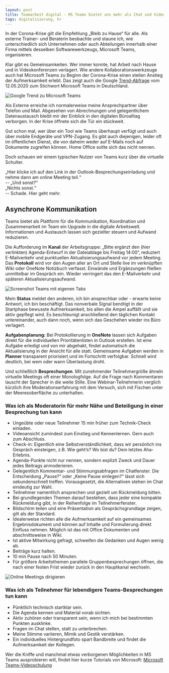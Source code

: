 ```yaml
---
layout: post
title: Teamarbeit digital - MS Teams bietet uns mehr als Chat und Video-Call
tags: digitalisierung, hr
---
```


In der Corona-Krise gilt die Empfehlung „Bleib zu Hause“ für alle. Als externe Trainer- und Beraterin beobachte und staune ich, wie unterschiedlich sich Unternehmen oder auch Abteilungen innerhalb einer Firma mittels desselben Softwarewerkzeugs, Microsoft Teams, organisieren.

Klar gibt es Gemeinsamkeiten. Wer immer konnte, hat Arbeit nach Hause und in Videokonferenzen verlagert. Wie andere Kollaborationswerkzeuge auch hat Microsoft Teams zu Beginn der Corona-Krise einen steilen Anstieg der Aufmerksamkeit erlebt. Das zeigt auch die Google [Trend-Abfrage](https://trends.google.de/trends/explore?geo=DE&q=microsoft%20teams) vom 12.05.2020 zum Stichwort Microsoft Teams in Deutschland.

![Google Trend zu Microsoft Teams](../../../assets/images/GoogleTrendsMicrosoftTeams.png)

Als Externe erreiche ich normalerweise meine Ansprechpartner über Telefon und Mail. Abgesehen von Abrechnungen und gelegentlichem Datenaustausch bleibt mir der Einblick in den digitalen Büroalltag verborgen. In der Krise öffnete sich die Tür ein stückweit.

Gut schon mal, wer über ein Tool wie Teams überhaupt verfügt und auch über mobile Endgeräte und VPN-Zugang. Es gibt auch diejenigen, leider oft im öffentlichen Dienst, die von daheim weder auf E-Mails noch auf Dokumente zugreifen können. Home Office sollte sich das nicht nennen.

Doch schauen wir einem typischen Nutzer von Teams kurz über die virtuelle Schulter.

„Hier klicke ich auf den Link in der Outlook-Besprechungseinladung und nehme dann am online Meeting teil.“<br>
-- „Und sonst?“<br>
„Nichts sonst.“<br>
-- Schade. Hier geht mehr. 

## Asynchrone Kommunikation

Teams bietet als Plattform für die Kommunikation, Koordination und Zusammenarbeit im Team ein Upgrade in die digitale Arbeitswelt. Informationen und Austausch lassen sich gezielter steuern und Aufwand reduzieren. 

Die Aufforderung im **Kanal** der Arbeitsgruppe: „Bitte ergänzt den (hier verlinkten) Agenda-Entwurf in der Dateiablage bis Freitag 14:00“, reduziert E-Mailverkehr und punktuellen Aktualisierungsaufwand vor jedem Meeting. Das **Protokoll** wird vor den Augen aller an Ort und Stelle live im verknüpften Wiki oder OneNote Notizbuch verfasst. Einwände und Ergänzungen fließen unmittelbar im Gespräch ein. Wieder verringert das den E-Mailverkehr und späteren Aktualisierungsaufwand. 

![Screenshot Teams mit eigenen Tabs](../../../assets/images/MicrosoftTeamsTabs.png)

Mein **Status** meldet den anderen, ich bin ansprechbar oder - erwarte keine Antwort, ich bin beschäftigt. Das nonverbale Signal benötigt in der Startphase bewusste Aufmerksamkeit, bis allen die Ampel auffällt und sie aktiv gepflegt wird. Es beschleunigt anschließend den täglichen Kontakt untereinander, auch dann noch, wenn sich das Geschehen wieder ins Büro verlagert.

**Aufgabenplanung:** Bei Protokollierung in **OneNote** lassen sich Aufgaben direkt für die individuellen Prioritätenlisten in Outlook erstellen. Ist eine Aufgabe erledigt und von mir abgehakt, findet automatisch die Aktualisierung in der Ansicht für alle statt. Gemeinsame Aufgaben werden in **Planner** transparent priorisiert und im Fortschritt verfolgbar. Schnell wird deutlich, bei wem oder wann Überlastung droht. 

Und schließlich **Besprechungen**. Mit zunehmender Teilnehmergröße ähneln virtuelle Meetings oft einer Monologfolge. Auf die Frage nach Kommentaren lauscht der Sprecher in die weite Stille. Eine Webinar-Teilnehmerin verglich kürzlich ihre Moderationserfahrung mit dem Versuch, sich mit Fischen unter der Meeresoberfläche zu unterhalten. 

### Was ich als **Moderatorin** für mehr Nähe und Beteiligung in einer Besprechung tun kann

-	Ungeübte oder neue Teilnehmer 15 min früher zum Technik-Check einladen.
-	Videoansicht zumindest zum Einstieg und Kennenlernen. Gern auch zum Abschluss.
-	Check-in: Eigentlich eine Selbstverständlichkeit, dass wir persönlich ins Gespräch einsteigen, z.B. Wie geht’s? Wo bist du? Dein letztes Aha-Erlebnis.
-	Agenda-Punkte nicht nur nennen, sondern explizit Zweck und Dauer jedes Beitrags anmoderieren.
-	Gelegentlich Kommentar- und Stimmungsabfragen im Chatfenster. Die Entscheidung „Pause?“ oder „Keine Pause einlegen?“ lässt sich sekundenschnell treffen. Vorausgesetzt, die Alternativen stehen im Chat eindeutig zur Wahl.
-	Teilnehmer namentlich ansprechen und gezielt um Rückmeldung bitten.
-	Bei grundlegenden Themen darauf bestehen, dass jeder eine kompakte Rückmeldung gibt, in der Reihenfolge im Teilnehmerfenster. 
-	Bildschirm teilen und eine Präsentation als Gesprächsgrundlage zeigen, gilt als der Standard.
-	Idealerweise richten alle die Aufmerksamkeit auf ein gemeinsames Ergebnisdokument und können auf Inhalte und Formulierung direkt Einfluss nehmen. Möglich ist das mit Office Dokumenten und abschnittsweise in Wiki.
-	Ist aktive Mitwirkung gefragt, schweifen die Gedanken und Augen wenig ab.
-	Beiträge kurz halten.
-	10 min Pause nach 50 Minuten.
-	Für größere Arbeitsthemen parallele Gruppenbesprechungen öffnen, die nach einer festen Frist wieder zurück in den Hauptkanal wechseln.

![Online Meetings dirigieren](../../../assets/images/ConductOnlineMeetings.png)

### Was ich als **Teilnehmer** für lebendigere Teams-Besprechungen tun kann

-	Pünktlich technisch startklar sein.
-	Die Agenda kennen und Material vorab sichten.
-	Aktiv zuhören oder
transparent sein, wenn ich mich bei bestimmten Punkten ausklinke.
-	Fragen im Chat stellen, statt zu unterbrechen.
-	Meine Stimme variieren, Mimik und Gestik verstärken.
-	Ein individuelles Hintergrundfoto spart Bandbreite und findet die Aufmerksamkeit der Kollegen.

Wer die Kniffe und manchmal etwas verborgenen Möglichkeiten in MS Teams ausprobieren will, findet hier kurze Tutorials von Microsoft: [Microsoft Teams-Videoschulung](https://support.office.com/de-de/article/microsoft-teams-videoschulung-4f108e54-240b-4351-8084-b1089f0d21d7)

